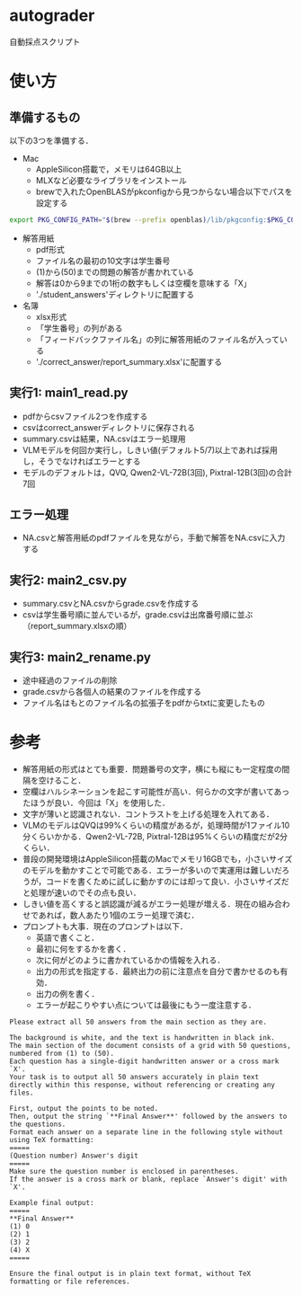 
# autograder

自動採点スクリプト

# 使い方

## 準備するもの

以下の3つを準備する．

- Mac
    - AppleSilicon搭載で，メモリは64GB以上
    - MLXなど必要なライブラリをインストール
    - brewで入れたOpenBLASがpkconfigから見つからない場合以下でパスを設定する
```bash
export PKG_CONFIG_PATH="$(brew --prefix openblas)/lib/pkgconfig:$PKG_CONFIG_PATH"
```
- 解答用紙
    - pdf形式
    - ファイル名の最初の10文字は学生番号
    - (1)から(50)までの問題の解答が書かれている
    - 解答は0から9までの1桁の数字もしくは空欄を意味する「X」
    - './student_answers'ディレクトリに配置する
- 名簿
    - xlsx形式
    - 「学生番号」の列がある
    - 「フィードバックファイル名」の列に解答用紙のファイル名が入っている
    - './correct_answer/report_summary.xlsx'に配置する

## 実行1: main1_read.py

- pdfからcsvファイル2つを作成する
- csvはcorrect_answerディレクトリに保存される
- summary.csvは結果，NA.csvはエラー処理用
- VLMモデルを何回か実行し，しきい値(デフォルト5/7)以上であれば採用し，そうでなければエラーとする
- モデルのデフォルトは，QVQ, Qwen2-VL-72B(3回), Pixtral-12B(3回)の合計7回

## エラー処理

- NA.csvと解答用紙のpdfファイルを見ながら，手動で解答をNA.csvに入力する

## 実行2: main2_csv.py

- summary.csvとNA.csvからgrade.csvを作成する
- csvは学生番号順に並んでいるが，grade.csvは出席番号順に並ぶ（report_summary.xlsxの順）

## 実行3: main2_rename.py

- 途中経過のファイルの削除
- grade.csvから各個人の結果のファイルを作成する
- ファイル名はもとのファイル名の拡張子をpdfからtxtに変更したもの

# 参考

- 解答用紙の形式はとても重要．問題番号の文字，横にも縦にも一定程度の間隔を空けること．
- 空欄はハルシネーションを起こす可能性が高い．何らかの文字が書いてあったほうが良い．今回は「X」を使用した．
- 文字が薄いと認識されない．コントラストを上げる処理を入れてある．
- VLMのモデルはQVQは99%くらいの精度があるが，処理時間が1ファイル10分くらいかかる．Qwen2-VL-72B, Pixtral-12Bは95%くらいの精度だが2分くらい．
- 普段の開発環境はAppleSilicon搭載のMacでメモリ16GBでも，小さいサイズのモデルを動かすことで可能である．エラーが多いので実運用は難しいだろうが，コードを書くために試しに動かすのには却って良い．小さいサイズだと処理が速いのでその点も良い．
- しきい値を高くすると誤認識が減るがエラー処理が増える．現在の組み合わせであれば，数人あたり1個のエラー処理で済む．
- プロンプトも大事．現在のプロンプトは以下．
    - 英語で書くこと．
    - 最初に何をするかを書く．
    - 次に何がどのように書かれているかの情報を入れる．
    - 出力の形式を指定する．最終出力の前に注意点を自分で書かせるのも有効．
    - 出力の例を書く．
    - エラーが起こりやすい点については最後にもう一度注意する．
```
Please extract all 50 answers from the main section as they are.

The background is white, and the text is handwritten in black ink.
The main section of the document consists of a grid with 50 questions, numbered from (1) to (50).
Each question has a single-digit handwritten answer or a cross mark `X'.
Your task is to output all 50 answers accurately in plain text directly within this response, without referencing or creating any files.

First, output the points to be noted.
Then, output the string `**Final Answer**' followed by the answers to the questions.
Format each answer on a separate line in the following style without using TeX formatting:
=====
(Question number) Answer's digit
=====
Make sure the question number is enclosed in parentheses.
If the answer is a cross mark or blank, replace `Answer's digit' with `X'.

Example final output:
=====
**Final Answer**
(1) 0
(2) 1
(3) 2
(4) X
=====

Ensure the final output is in plain text format, without TeX formatting or file references.
```

